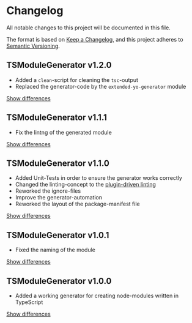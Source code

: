# Changelog
All notable changes to this project will be documented in this file.

The format is based on [Keep a Changelog](https://keepachangelog.com/en/1.0.0/),
and this project adheres to [Semantic Versioning](https://semver.org/spec/v2.0.0.html).

## TSModuleGenerator v1.2.0
  - Added a `clean`-script for cleaning the `tsc`-output
  - Replaced the generator-code by the `extended-yo-generator` module

[Show differences][v1.2.0]

## TSModuleGenerator v1.1.1
  - Fix the lintng of the generated module

[Show differences][v1.1.1]

## TSModuleGenerator v1.1.0
  - Added Unit-Tests in order to ensure the generator works correctly
  - Changed the linting-concept to the [plugin-driven linting](https://www.npmjs.com/package/typescript-tslint-plugin)
  - Reworked the ignore-files
  - Improve the generator-automation
  - Reworked the layout of the package-manifest file

[Show differences][v1.1.0]

## TSModuleGenerator v1.0.1
  - Fixed the naming of the module

[Show differences][v1.0.1]

## TSModuleGenerator v1.0.0
  - Added a working generator for creating node-modules written in TypeScript

[Show differences][v1.0.0]

<!--- References -->
[v1.0.0]: https://github.com/manuth/TSModuleGenerator/compare/f155752...v1.0.0
[v1.0.1]: https://github.com/manuth/TSModuleGenerator/compare/v1.0.0...v1.0.1
[v1.1.0]: https://github.com/manuth/TSModuleGenerator/compare/v1.0.1...v1.1.0
[v1.1.1]: https://github.com/manuth/TSModuleGenerator/compare/v1.1.0...v1.1.1
[v1.2.0]: https://github.com/manuth/TSModuleGenerator/compare/v1.1.1...v1.2.0